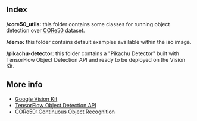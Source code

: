 ## Index

**/core50_utils:** this folder contains some classes for running object detection over [CORe50](https://vlomonaco.github.io/core50/) dataset.

**/demo:** this folder contains default examples available within the iso image.

**/pikachu-detector**: this folder contains a "Pikachu Detector" built with TensorFlow Object Detection API and ready to be deployed on the Vision Kit.



## More info

* [Google Vision Kit](https://aiyprojects.withgoogle.com/vision/)
* [TensorFlow Object Detection API](https://github.com/tensorflow/models/tree/master/research/object_detection)
* [CORe50: Continuous Object Recognition](https://vlomonaco.github.io/core50/)